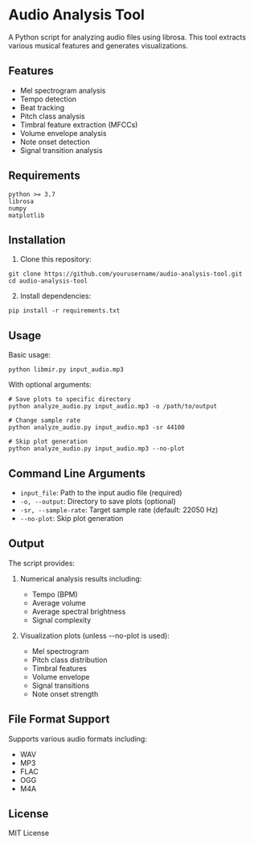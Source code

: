 # Audio Analysis Tool

A Python script for analyzing audio files using librosa. This tool extracts various musical features and generates visualizations.

## Features

- Mel spectrogram analysis
- Tempo detection
- Beat tracking
- Pitch class analysis
- Timbral feature extraction (MFCCs)
- Volume envelope analysis
- Note onset detection
- Signal transition analysis

## Requirements

```
python >= 3.7
librosa
numpy
matplotlib
```

## Installation

1. Clone this repository:
```
git clone https://github.com/yourusername/audio-analysis-tool.git
cd audio-analysis-tool
```

2. Install dependencies:
```
pip install -r requirements.txt
```

## Usage

Basic usage:
```
python libmir.py input_audio.mp3
```

With optional arguments:
```
# Save plots to specific directory
python analyze_audio.py input_audio.mp3 -o /path/to/output

# Change sample rate
python analyze_audio.py input_audio.mp3 -sr 44100

# Skip plot generation
python analyze_audio.py input_audio.mp3 --no-plot
```

## Command Line Arguments

- `input_file`: Path to the input audio file (required)
- `-o, --output`: Directory to save plots (optional)
- `-sr, --sample-rate`: Target sample rate (default: 22050 Hz)
- `--no-plot`: Skip plot generation

## Output

The script provides:
1. Numerical analysis results including:
   - Tempo (BPM)
   - Average volume
   - Average spectral brightness
   - Signal complexity

2. Visualization plots (unless --no-plot is used):
   - Mel spectrogram
   - Pitch class distribution
   - Timbral features
   - Volume envelope
   - Signal transitions
   - Note onset strength

## File Format Support

Supports various audio formats including:
- WAV
- MP3
- FLAC
- OGG
- M4A

## License

MIT License
